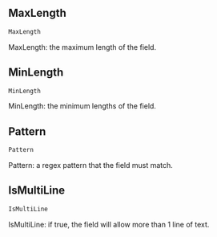 ## MaxLength

```cs
MaxLength
```

MaxLength: the maximum length of the field.

## MinLength

```cs
MinLength
```

MinLength: the minimum lengths of the field.

## Pattern

```cs
Pattern
```

Pattern: a regex pattern that the field must match.

## IsMultiLine

```cs
IsMultiLine
```

IsMultiLine: if true, the field will allow more than 1 line of text.

